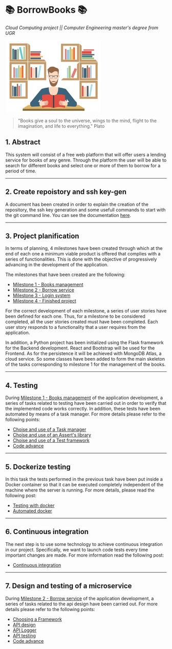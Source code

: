 # 📚 BorrowBooks 📚

*Cloud Computing project || Computer Engineering master's degree from UGR*

<img src="https://github.com/LuGuDu/BorrowBooks/blob/LuGuDu-milestone0/docs/resources/borrowbooks.jpg" alt="Borrow a book" style="width:300px;"/>

> "Books give a soul to the universe, wings to the mind, flight to the imagination, and life to everything." Plato

## 1. Abstract

This system will consist of a free web platform that will offer users a lending service for books of any genre. Through the platform the user will be able to search for different books and select one or more of them to borrow for a period of time.

***

## 2. Create repoistory and ssh key-gen

A document has been created in order to explain the creation of the repository, the ssh key generation and some usefull commands to start with the git command line. You can see the documentation [here](https://github.com/LuGuDu/BorrowBooks/blob/LuGuDu-milestone0/docs/milestone0.md).

***

## 3. Project planification

In terms of planning, 4 milestones have been created through which at the end of each one a minimum viable product is offered that complies with a series of functionalities. This is done with the objective of progressively advancing in the development of the application.

The milestones that have been created are the following:

 - [Milestone 1 - Books management](https://github.com/LuGuDu/BorrowBooks/milestone/2)
 - [Milestone 2 - Borrow service](https://github.com/LuGuDu/BorrowBooks/milestone/3)
 - [Milestone 3 - Login system](https://github.com/LuGuDu/BorrowBooks/milestone/4)
 - [Milestone 4 - Finished project](https://github.com/LuGuDu/BorrowBooks/milestone/5)

For the correct development of each milestone, a series of user stories have been defined for each one. Thus, for a milestone to be considered completed, all the user stories created must have been completed. Each user story responds to a functionality that a user requires from the application.

In addition, a Python project has been initialized using the Flask framework for the Backend development. React and Bootstrap will be used for the Frontend. As for the persistence it will be achieved with MongoDB Atlas, a cloud service. So some classes have been added to form the main skeleton of the tasks corresponding to milestone 1 for the management of the books.

***

## 4. Testing

During [Milestone 1 - Books management](https://github.com/LuGuDu/BorrowBooks/milestone/2) of the application development, a series of tasks related to testing have been carried out in order to verify that the implemented code works correctly. In addition, these tests have been automated by means of a task manager. For more details please refer to the following points:
 - [Choise and  use of a Task manager](https://github.com/LuGuDu/BorrowBooks/blob/LuGuDu-milestone1/docs/task_manager.md)
 - [Choise and use of an Assert's library](https://github.com/LuGuDu/BorrowBooks/blob/LuGuDu-milestone1/docs/assert_library.md)
 - [Choise and use of a Test framework](https://github.com/LuGuDu/BorrowBooks/blob/LuGuDu-milestone1/docs/test_framework.md)
 - [Code advance](https://github.com/LuGuDu/BorrowBooks/blob/LuGuDu-milestone1/docs/code_advance.md)

***

## 5. Dockerize testing

In this task the tests performed in the previous task have been put inside a Docker container so that it can be executed completely independent of the machine where the server is running. For more details, please read the following post:
 - [Testing with docker](https://github.com/LuGuDu/BorrowBooks/blob/LuGuDu-milestone1/docs/test_docker.md)
 - [Automated docker](https://github.com/LuGuDu/BorrowBooks/blob/LuGuDu-milestone1/docs/automated_docker.md)


***

## 6. Continuous integration

The next step is to use some technology to achieve continuous integration in our project. Specifically, we want to launch code tests every time important changes are made. For more information read the following post:
 - [Continuous integration](https://github.com/LuGuDu/BorrowBooks/blob/LuGuDu-milestone1/docs/continuous_integration.md)

 ***

## 7. Design and testing of a microservice

During [Milestone 2 - Borrow service](https://github.com/LuGuDu/BorrowBooks/milestone/3) of the application development, a series of tasks related to the api design have been carried out. For more details please refer to the following points:
 - [Choosing a Framework](https://github.com/LuGuDu/BorrowBooks/blob/LuGuDu-milestone2/docs/api_framework.md)
 - [API design](https://github.com/LuGuDu/BorrowBooks/blob/LuGuDu-milestone2/docs/api_design.md)
 - [API Logger](https://github.com/LuGuDu/BorrowBooks/blob/LuGuDu-milestone2/docs/api_logger.md)
 - [API testing](https://github.com/LuGuDu/BorrowBooks/blob/LuGuDu-milestone2/docs/api_testing.md)
 - [Code advance](https://github.com/LuGuDu/BorrowBooks/blob/LuGuDu-milestone2/docs/code_advance2.md)
